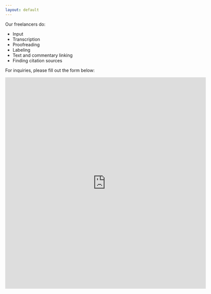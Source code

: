 ```yaml
---
layout: default
---
```


Our freelancers do:
- Input
- Transcription
- Proofreading
- Labeling
- Text and commentary linking
- Finding citation sources

For inquiries, please fill out the form below:

 <iframe src="https://docs.google.com/forms/d/e/1FAIpQLSc8AXo4BaCCzuBj2Jg2GPnvlvM0MfiDLFqdIEId2LBLOo2Q5Q/viewform?embedded=true" width="640" height="674" frameborder="0" marginheight="0" marginwidth="0">Loading…</iframe>
